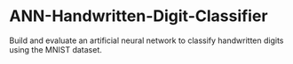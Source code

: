 # ANN-Handwritten-Digit-Classifier
Build and evaluate an artificial neural network to classify handwritten digits using the MNIST dataset.
